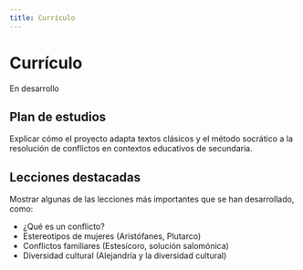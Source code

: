 ```yaml
---
title: Currículo
---
```


# Currículo

En desarrollo

## Plan de estudios

Explicar cómo el proyecto adapta textos clásicos y el método socrático a la resolución de conflictos en contextos educativos de secundaria.

## Lecciones destacadas

Mostrar algunas de las lecciones más importantes que se han desarrollado, como:

- ¿Qué es un conflicto?
- Estereotipos de mujeres (Aristófanes, Plutarco)
- Conflictos familiares (Estesícoro, solución salomónica)
- Diversidad cultural (Alejandría y la diversidad cultural)
